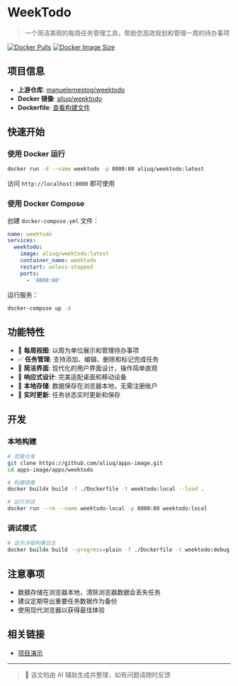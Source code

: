 # WeekTodo

> 一个简洁美观的每周任务管理工具，帮助您高效规划和管理一周的待办事项

[![Docker Pulls](https://img.shields.io/docker/pulls/aliuq/weektodo)](https://hub.docker.com/r/aliuq/weektodo)
[![Docker Image Size](https://img.shields.io/docker/image-size/aliuq/weektodo)](https://hub.docker.com/r/aliuq/weektodo)

## 项目信息

- **上游仓库**: [manuelernestog/weektodo](https://github.com/manuelernestog/weektodo)
- **Docker 镜像**: [aliuq/weektodo](https://hub.docker.com/r/aliuq/weektodo)
- **Dockerfile**: [查看构建文件](https://github.com/aliuq/apps-image/tree/master/apps/weektodo)

## 快速开始

### 使用 Docker 运行

```bash
docker run -d --name weektodo -p 8000:80 aliuq/weektodo:latest
```

访问 `http://localhost:8000` 即可使用

### 使用 Docker Compose

创建 `docker-compose.yml` 文件：

```yaml
name: weektodo
services:
  weektodo:
    image: aliuq/weektodo:latest
    container_name: weektodo
    restart: unless-stopped
    ports:
      - '8000:80'
```

运行服务：

```bash
docker-compose up -d
```

## 功能特性

- 📅 **每周视图**: 以周为单位展示和管理待办事项
- ✅ **任务管理**: 支持添加、编辑、删除和标记完成任务
- 🎨 **简洁界面**: 现代化的用户界面设计，操作简单直观
- 📱 **响应式设计**: 完美适配桌面和移动设备
- 💾 **本地存储**: 数据保存在浏览器本地，无需注册账户
- 🔄 **实时更新**: 任务状态实时更新和保存

## 开发

### 本地构建

```bash
# 克隆仓库
git clone https://github.com/aliuq/apps-image.git
cd apps-image/apps/weektodo

# 构建镜像
docker buildx build -f ./Dockerfile -t weektodo:local --load .

# 运行测试
docker run --rm --name weektodo-local -p 8000:80 weektodo:local
```

### 调试模式

```bash
# 显示详细构建日志
docker buildx build --progress=plain -f ./Dockerfile -t weektodo:debug --no-cache --load .
```

## 注意事项

- 数据存储在浏览器本地，清除浏览器数据会丢失任务
- 建议定期导出重要任务数据作为备份
- 使用现代浏览器以获得最佳体验

## 相关链接

- [项目演示](https://weektodo.me/)

---

> 📝 该文档由 AI 辅助生成并整理，如有问题请随时反馈
